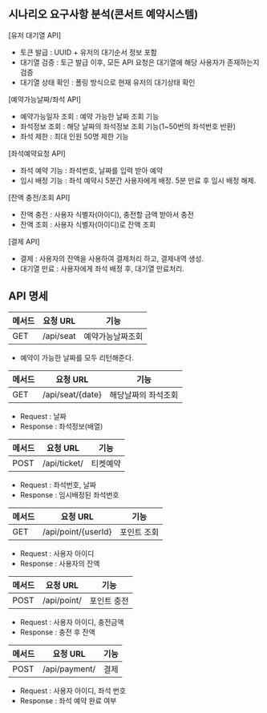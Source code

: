 ## 시나리오 요구사항 분석(콘서트 예약시스템)
[유저 대기열 API]
- 토큰 발급 : UUID + 유저의 대기순서 정보 포함
- 대기열 검증 : 토근 발급 이후, 모든 API 요청은 대기열에 해당 사용자가 존재하는지 검증
- 대기열 상태 확인 : 폴링 방식으로 현재 유저의 대기상태 확인

[예약가능날짜/좌석 API]
- 예약가능일자 조회 : 예약 가능한 날짜 조회 기능
- 좌석정보 조회 : 해당 날짜의 좌석정보 조회 기능(1~50번의 좌석번호 반환)
- 좌석 제한 : 최대 인원 50명 제한 기능

[좌석예약요청 API]
- 좌석 예약 기능 : 좌석번호, 날짜를 입력 받아 예약
- 임시 배정 기능 : 좌석 예약시 5분간 사용자에게 배정. 5분 만료 후 임시 배정 해제.

[잔액 충전/조회 API]
- 잔액 충전 : 사용자 식별자(아이디), 충전할 금액 받아서 충전
- 잔액 조회 : 사용자 식별자(아이디)로 잔액 조회

[결제 API]
- 결제 : 사용자의 잔액을 사용하여 결제처리 하고, 결제내역 생성.
- 대기열 만료 : 사용자에게 좌석 배정 후, 대기열 만료처리.

## API 명세
| 메서드 | 요청 URL | 기능 |
|--------|----------| ----------|
| GET     |/api/seat| 예약가능날짜조회|

* 예약이 가능한 날짜를 모두 리턴해준다.


| 메서드 | 요청 URL | 기능 |
|--------|----------|----------|
| GET     |/api/seat/{date}| 해당날짜의 좌석조회|

* Request : 날짜
* Response : 좌석정보(배열)


| 메서드 | 요청 URL | 기능 |
|--------|----------|----------|
| POST     |/api/ticket/| 티켓예약 |

* Request : 좌석번호, 날짜
* Response : 임시배정된 좌석번호

| 메서드 | 요청 URL | 기능 |
|--------|----------|----------|
| GET     |/api/point/{userId}| 포인트 조회|

* Request : 사용자 아이디
* Response : 사용자의 잔액

| 메서드 | 요청 URL |기능|
|--------|----------|----------|
| POST     |/api/point/| 포인트 충전   |
* Request : 사용자 아이디, 충전금액
* Response : 충전 후 잔액


| 메서드 | 요청 URL |기능|
|--------|----------|----------|
| POST     |/api/payment/| 결제  |

* Request : 사용자 아이디, 좌석 번호
* Response : 좌석 예약 완료 여부
